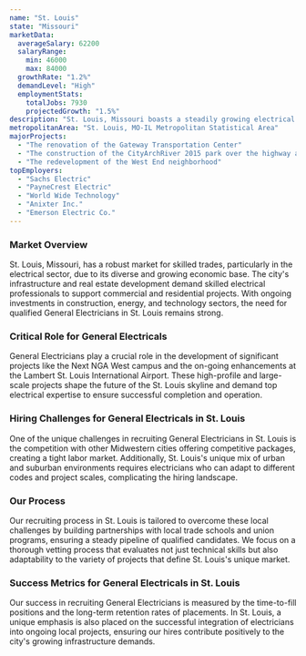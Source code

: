 ```yaml
---
name: "St. Louis"
state: "Missouri"
marketData:
  averageSalary: 62200
  salaryRange:
    min: 46000
    max: 84000
  growthRate: "1.2%"
  demandLevel: "High"
  employmentStats:
    totalJobs: 7930
    projectedGrowth: "1.5%"
description: "St. Louis, Missouri boasts a steadily growing electrical industry, with increasing opportunities for skilled technicians."
metropolitanArea: "St. Louis, MO-IL Metropolitan Statistical Area"
majorProjects:
  - "The renovation of the Gateway Transportation Center"
  - "The construction of the CityArchRiver 2015 park over the highway at the Gateway Arch"
  - "The redevelopment of the West End neighborhood"
topEmployers:
  - "Sachs Electric"
  - "PayneCrest Electric"
  - "World Wide Technology"
  - "Anixter Inc."
  - "Emerson Electric Co."
---
```


### Market Overview
St. Louis, Missouri, has a robust market for skilled trades, particularly in the electrical sector, due to its diverse and growing economic base. The city's infrastructure and real estate development demand skilled electrical professionals to support commercial and residential projects. With ongoing investments in construction, energy, and technology sectors, the need for qualified General Electricians in St. Louis remains strong.

### Critical Role for General Electricals
General Electricians play a crucial role in the development of significant projects like the Next NGA West campus and the on-going enhancements at the Lambert St. Louis International Airport. These high-profile and large-scale projects shape the future of the St. Louis skyline and demand top electrical expertise to ensure successful completion and operation.

### Hiring Challenges for General Electricals in St. Louis
One of the unique challenges in recruiting General Electricians in St. Louis is the competition with other Midwestern cities offering competitive packages, creating a tight labor market. Additionally, St. Louis's unique mix of urban and suburban environments requires electricians who can adapt to different codes and project scales, complicating the hiring landscape.

### Our Process
Our recruiting process in St. Louis is tailored to overcome these local challenges by building partnerships with local trade schools and union programs, ensuring a steady pipeline of qualified candidates. We focus on a thorough vetting process that evaluates not just technical skills but also adaptability to the variety of projects that define St. Louis's unique market.

### Success Metrics for General Electricals in St. Louis
Our success in recruiting General Electricians is measured by the time-to-fill positions and the long-term retention rates of placements. In St. Louis, a unique emphasis is also placed on the successful integration of electricians into ongoing local projects, ensuring our hires contribute positively to the city's growing infrastructure demands.